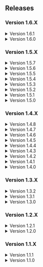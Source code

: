 ## Releases

### Version 1.6.X

<details>
<summary>Version 1.6.1</summary>

- Updated E_Gypt_Moon to version 2.0.11
- Updated JigglePhysicsPlugin to versio 1.1.2
- Updated LethalExpansion to version 1.3.22
- Updated MirrorDecor to version 1.3.1
- Updated VanillaContentExpansion to version 0.1.8
- Updated LethalCompany_InputUtils to version 0.5.6
- Updated BuyableShotgun to version 1.0.3
- Updated BuyableShotgunShells to version 1.0.4
- Updated BetterItemScan to version 3.0.1
- Fixed a lag spike caused by MirrorDecor (for real this time!)

</details>

<details>
<summary>Version 1.6.0</summary>

- Added LethalSettings by willis81808: A centralised place for configuring mods from in-game
- Added LethalExpansionCore by jockie: De-bloated LethalExpansion fork with only the LethalSDK module support
- Added ExpansionAssets by sfDesat: Assets for some custom moons
- Added JigglePhysicsPlugin by HGG: Dependency for adding jiggle physics to cosmetics
- Added Celest by sfDesat: Added the Celest Scrap Retrieval Program
- Added E Gypt Moon by KayNetsua: Added the E Gypt Moon Scrap Retrieval Program
- Added StarlancerMoons by AudioKnight: Added the StarlancerMoons Scrap Retrieval Program
- Added OrbitRecharge by mrov: Automatically recharge all items on the ship when going into orbit
- Added SlimeTamingFix by EliteMasterEric: Fixes a bug that made Hygroderes unable to be tamed with Boomboxes
- Added GamblingMachineAtTheCompany by JunLethalCompany: Adds a gambling machine to gamble your scraps at The Company Moon
- Added VanillaContentExpansion by bigmcnugget: Vanilla Frendly Additions
- Updated LC_API to version 3.4.5
- Updated Boombox_Controller to version 1.1.9
- Updated MoreCompany to version 1.7.6
- Updated MoreHead to version 1.2.5
- Updated MirrorDecor to version 1.3.0
- Updated ReservedSprayPaintSlot to version 1.0.7
- Updated ReservedWalkieSlot to version 1.6.0
- Updated ReservedFlashlightSlot to version 1.6.1
- Updated Aquatis to version 1.1.0
- Updated SCP_Foundation_Suit to version 1.1.0
- Fixed a lag spike caused by MirrorDecor
- Fixed a bug that caused ghostCodes not to show correct signal tanslator codes
- Removed unnecessary configurations from the Modpack
- **NOTE:** It is highly recommended to create a new profile to enforce new configurations after this release

</details>

### Version 1.5.X

<details>
<summary>Version 1.5.7</summary>

- Added CoilHeadStare by TwinDimensionalProductions: Makes the Coilhead slowly turn and face you
- Added NoSellLimit by ViViKo: Remove the limit of items that can be placed on the deposit desk
- Added ToggleMute by quackandcheese: Adds a toggle mute hotkey
- Updated LC_API to version 3.4.4
- Updated LethalExpansion to version 1.3.21
- Updated LethalRichPresence to version 0.5.6
- Updated MoreHead to version 1.2.4
- Updated HotbarPlus to version 1.5.7
- Updated LethalLib to version 0.13.2
- Updated LethalLevelLoader to version 1.0.7
- Updated ReservedItemSlotCore to version 1.8.12
- Updated LCSoundTool to version 1.5.0
- Updated Aquatis to version 1.0.1
- Updated Orion to version 1.2.3

</details>

<details>
<summary>Version 1.5.6</summary>

- Adjusted configurations for WeatherMultipliers, increasing stormy weather multipler to 1.25
- Adjusted configurations for WeatherMultipliers, decreasing flooded weather multipler to 1.2
- Updated LC_API to version 3.4.1
- Updated LethalCompany_InputUtils to version 0.5.5
- Updated HotbarPlus to version 1.5.4
- Updated LethalLib to version 0.13.0
- Updated Scoppys_Variety_Mod to version 0.6.5
- Updated ReservedItemSlotCore to version 1.8.10
- Updated ReservedWeaponSlot to version 1.0.6
- Updated ReservedFlashlightSlot to version 1.5.10
- Updated AdditionalContentFramework to version 1.0.3
- Updated Skinwalkers to version 4.0.1
- Fixed an issue in 1.5.0 where the Clock did not show in the ship
- Fixed an issue in 1.5.2 where LethalRichPresence was not loading correctly
- Fixed an issue in 1.5.4 where More_Emotes did not load F9 and F10 emotes
- Fixed an issue in 1.5.4 where More_Emotes controller support was not loading correctly
- Fixed an issue in 1.5.4 where HotbarPlus item drop delay was vanilla
- Fixed an issue in 1.5.4 where ReservedSprayPaintSlot did not extend the lifespan of the spraypaint
- **NOTE:** It is highly recommended to create a new profile to enforce new configurations after this release

</details>

<details>
<summary>Version 1.5.5</summary>

- Added AdditionalContentFramework AlexCodesGames: Acts as a module for other mods
- Added NiceChat by taffyko: Better text chat. Infinite scrolling message history
- Added VoiceHUD by 5Bit: Displays the ingame push-to-talk icon, when detecting voice activity
- Added AllTheScrap by ViViKo: Adds a bunch of scrap items
- Added WeatherMultipliers by Blorb: Moons with active weather will contain scrap with higher value
- Added SCP Foundation Suit by TeamClark: Adds an SCP Facility Guard suit to the game
- Added AmongUsSuits by ViViKo: Adds several amongus suits
- Added SquidGameSuits by ViViKo: Adds several squidgame suits
- Updated Boombox_Controller to version 1.1.8
- Updated LethalLib to vrsion 0.12.1
- Updated ReservedItemSlotCore to version 1.8.9
- Updated ReservedSprayPaintSlot to version 1.0.6
- Updated ReservedWeaponSlot to version 1.0.5
- Updated ReservedWalkieSlot to version 1.5.5
- Updated ReservedFlashlightSlot to version 1.5.9
- Updated Skinwalkers to version 2.0.7
- Updated LethalExpansion to version 1.3.19

</details>

<details>
<summary>Version 1.5.4</summary>

- Added Runtime_Netcode_Patcher by Ozone: Patches Netcode RPC methods during runtime utilising Harmony
- Adjusted configurations for FasterItemDropShip changing LeaveAfterSecondsOpenDoors from 5 seconds to 10 seconds
- Adjusted configurations for Mimics to always guarantee at least one Mimic per map level
- Adjusted configurations for Mimics, increasing spawnrate for two Mimics from 20% to 25%
- Adjusted configurations for Mimics, increasing spawnrate for four Mimics from 3% to 5%
- Adjusted configurations for ScoopysVarietyMod, changing the Castle Dungeon to all paid moons
- Updated Boombox_Controller to version 1.1.7
- Updated MoreHead to version 1.2.3
- Updated HotbarPlus to version 1.5.1
- Updated LethalLib to version 0.11.2
- Updated LethalLevelLoader to version 1.0.6
- Updated Scoopys_Variety_Mod to version 0.6.4
- Updated ReservedItemSlotCore to version 1.8.8
- Updated ReservedWalkieSlot to version 1.5.4
- Updated ReservedFlashlightSlot to version 1.5.8
- Updated AdditionalSuits to version 2.0.0
- Updated More_Emotes to version 1.3.3
- Updated BuyableShotgunShells to version 1.0.2
- Updated BuyableShotgun to version 1.0.1
- Updated Skinwalkers to version 2.0.6
- Updated LethalFashion to version 1.0.6
- Updated MoreItems to version 1.0.2
- Updated Orion to version 1.2.0

</details>

<details>
<summary>Version 1.5.3</summary>

- Added LethalLevelLoader by IAmBatby: A Custom API to support integrations of custom levels and dungeons
- Updated LC_API to version 3.3.2
- Updated LethalExpansion to version 1.3.18
- Updated LethalLib to version 0.11.0
- Updated Scoopys_Variety_mod to version 0.6.3
- Updated ReservedItemSlotCore to version 1.8.4
- Updated SpectateEnemies to version 2.2.1
- Updated More_Emotes to version 1.3.1
- Updated LethalLib to version 0.11.1

</details>

<details>
<summary>Version 1.5.2</summary>

- Added Aquatis by sfDesat: Added the Aquatis moon
- Added Orion by sfDesat: Added the Orion moon
- Updated ReservedFlashlightSlot to version 1.5.7
- Updated Mimics to version 2.3.2
- Updated LC_API to version 3.3.1
- Updated LethalExpansion to version 1.3.17
- Updated LethalRichPresence to version 0.5.3
- Updated Corporate_Restructure to version 1.0.6
- Updated MoreCompany to version 1.7.4
- Updated HotbarPlus to version 1.5.0
- Updated Scoopys_Variety_Mod to version 0.6.1
- Updated ReservedItemSlotCore to version 1.8.0
- Updated MirrorDecor to version 1.2.3
- Updated SpectateEnemies to version 2.2.0
- Updated LateCompany to version 1.0.10
- Updated NameplateTweaks to version 1.0.6
- Updated SuitSaver to version 1.1.4
- Updated Skinwalkers to version 2.0.5
- Updated LethalFashion to version 1.0.5
- Updated CHANGELOG to be shorter
- **NOTE:** Due to the release of V47, some mods may not function as intended

</details>

<details>
<summary>Version 1.5.1</summary>

- Removed QuickRestart by AllToasters: Duplicate mod, replaced by Corporate Restructure
- Adjusted configurations for the LethalExpansion mod: Enabled moon categories
- Adjusted configurations for the LethalExpansion mod: Disabled moon costs in menu
- **NOTE:** It is highly recommended to create a new profile to enforce new configurations after this release

</details>

<details>
<summary>Version 1.5.0</summary>

- Added Scoopys_Variety_Mod by scoopy: Adds a new dungeon-themed interior and more scraps
- Added LethalExpansion by HolographicWings: Large game expansion with SDK support
- Added Kast by Ceelery: Adds a new late-game moon. Proceed with caution
- Added MoreCompany by notnotnotswipez: A stable lobby player count expansion mod
- Added LandmineFix by TheBeeTeam: Fixes landmine behaviour in v45
- Added Corporate Restructure by Jamil: A QoL Overhaul for Corporate Executives
- Added MoreHead by Mhz: Simple cosmetics, joy for you
- Updated BetterItemScan to version 3.0.0
- Updated HotbarPlus to version 1.4.8
- Removed BiggerLobby by bizzlemip: Incompatible and duplicate, replaced with MoreCompany
- Removed ShipClock by ATK: Duplicate mod, replaced by LethalExpansion
- **NOTE:** It is highly recommended to create a new profile to enforce new configurations after this release

</details>

### Version 1.4.X

<details>
<summary>Version 1.4.8</summary>

- Updated BetterItemScan to version 2.1.9
- Updated LC_API to version 3.3.0
- Updated Boombox_Controller to version 1.1.5
- Updated Mimics to version 2.3.1
- Updated FasterItemDropship to version 1.2.1
- Updated LethalRichPresence to version 0.5.2

</details>

<details>
<summary>Version 1.4.7</summary>

- Updated ReservedItemSlotCore to version 1.7.7
- Updated ReservedWeaponSlot to version 1.0.3
- Updated ReservedSprayPaintSlot to version 1.0.5
- Updated SpectateEnemies to version 2.1.1
- Updated ReservedFlashlightSlot to version 1.5.5
- Updated ReservedWalkieSlot to version 1.5.3
- Updated TooManySuits to version 1.0.5
- Updated LethalRichPresence to version 0.5.1
- Updated MirrorDecor to version 1.4.6

</details>

<details>
<summary>Version 1.4.6</summary>

- Updated ReservedItemCoreSlot by FlipMods to version 1.7.5
- Updated ReservedWeaponSlot by FlipMods to version 1.0.1
- Updated ReservedSprayPaintSlot by FlipMods to version 1.0.3
- Updated SpectateEnemies by AllToasters to version 2.1.0
- Updated LethalLib by Evaisa to version 0.10.1
- Updated LC_API by 2018 to version 3.2.3
- Updated HotbarPlus by FlipMods to version 1.4.7
- Updated ReservedFlashlightSlot by FlipMods to version 1.5.4
- Updated ReservedWalkieSlot by FlipMods to version 1.5.2

</details>

<details>
<summary>Version 1.4.5</summary>

- Added DissonnanceLagFix by linkoid: Reduces the duration of lag spikes
- Added DoorFix by itsmeowdev: Fixes the hitboxes of doors so items can be picked up through them
- Added FixCentipedeLag by MassiveNewCoilers: Removes sudden lag by destorying stuck centipede objects
- Updated LateCompany by anormaltwig to version 1.0.9
- Updated ReservedItemCoreSlot by FlipMods to version 1.7.3
- Updated ReservedFlashlightSlot by FlipMods to version 1.5.3
- Updated HotBarPlus by FlipMods to version 1.4.6
- Updated Boombox_Controller by KoderTeh to version 1.1.4
- Updated LethalRichPresence by mrov to version 0.4.1
- Updated MirrorDecor by quackandcheese to version 1.2.1

</details>

<details>
<summary>Version 1.4.4</summary>

- Added LethalRichPresence by mrov: Enables Discord Rich Presence support
- Updated ReservedItemSlotCore by FlipMods to version 1.7.2
- Updated HotbarPlus by FlipMods to version 1.4.5
</details>

<details>
<summary>Version 1.4.3</summary>

- Added LethalFashion by BatTeam: Unlocks vanilla suits by default
- Added MirrorDecor by quackandcheese: Adds a mirror decoration to the ship's shop
- Adjusted configurations for the BuyableShotgun mod, decreasing price from 1,500 credits to 1,000 credits
- Adjusted configurations for the BuyableShotgunShells mod, decreasing price from 100 credits to 50 credits
- Adjusted configurations for the BetterStamina mod, increasing JumpStaminaConsumption from 0.75 to 1 
- Updated DiscountAlert by akechii to version 2.3.0
- Updated Coroner by EliteMasterEric to version 1.5.3
- Updated LateCompany by anormaltwig to version 1.0.8
- Updated Boombox_Controller by KoderTeh to version 1.1.3
- Updated README to include the new mods
- **NOTE:** It is highly recommended to create a new profile to enforce new configurations after this release

</details>

<details>
<summary>Version 1.4.2</summary>

- Added GlowStickSuits by Norman: New coloured suits to choose from
- Fixed a bug where changing suit pages did not work as intended
- Fixed a bug where performance report notes were not loading correctly
- Updated Touchscreen by TheDeadSnake to version 1.0.8
- Updated LC_API by 2018 to version 3.2.2
- Updated Coroner by EliteMasterEric to version 1.5.1
- Updated README to reflect new remapped keybinds

</details>

<details>
<summary>Version 1.4.1</summary>

- Added Hold_Scan_Button by FutureSavior: Allows you to hold right click to scan, rather than smashing your mouse
- Updated ReservedSprayPaintSlot by FlipMods to version 1.0.2
- Updated ReservedFlashlightSlot by FlipMods to version 1.5.2
- Updated ReservedWalkieSlot by FlipMods to version 1.5.1
- Updated ReservedItemSlotCore by FlipMods to version 1.7.1
- Updated Modpack description to reflect the new mods and features available

</details>

<details>
<summary>Version 1.4.0</summary>

- Added ReservedSprayPaintSlot by FlipMods: Add a reserved item slot for SprayPaints
- Added ReservedWeaponSlot by FlipMods: Add a reserved item slot for any Weapons (except ladders)
- Fixed a bug where configurations for some mods were not loading correctly
- Adjusted configurations for the BetterStamina mod that was too forgiving in weight speed
- Adjusted configurations for the Mimics mod to enable multiple Mimics to be spawned in the map
- Adjusted configurations for the BuyableShotgun mod, increasing price from 700 credits to 1,500 credits
- Adjusted configurations for the BuyableShotgunShells mod, increasing price from 20 credits to 100 credits
- Updated Touchscreen by TheDeadSnake to version 1.0.7
- Updated LethalCompany_InputUtils by Rune580 to version 0.4.4
- Updated DiscountAlert by akechii to version 2.2.0
- Updated README to include the new mods and added Lag Mitigation section
- **NOTE:** It is highly recommended to create a new profile to enforce new configurations after this release

</details>

### Version 1.3.X

<details>
<summary>Version 1.3.2</summary>

- Updated ReservedItemSlotCore by FlipMods to version 1.7.0
- Updated BetterItemScan by PopleZoo to version 2.1.7

</details>

<details>
<summary>Version 1.3.1</summary>

- Updated Coroner by EliteMasterEric to version 1.5.0
- Updated README file with correct formatting for keybinds

</details>

<details>
<summary>Version 1.3.0</summary>

- Fixed a bug where configurations for some mods were not loading correctly
- Tweaked configuration files for multiple mods to enhance performance
- Updated README file to include automatic installation guide and keybinds
- Updated ReservedItemSlotCore by FlipMods to version 1.6.7
- Updated HotbarPlus by FlipMods to version 1.4.4
- Updated SpectateEnemies by AllToasters to version 2.0.0
- **NOTE:** It is highly recommended to create a new profile to enforce new configurations after this release

</details>

### Version 1.2.X
<details>
<summary>Version 1.2.1</summary>

- Added DiscountAlert by akechii: Alerts players when a discount begins
- Updated Coroner by EliteMasterEric to version 1.5.0
- Updated modpack description to reflect new changes to the modpack

</details>

<details>
<summary>Version 1.2.0</summary>

- Added QuickRestart by AllToasters: Allows for quick restart using /restart in chat
- Added BetterStamina by FlipMods: Adjustable stamina consumption/regen values
- Updated LethalLib by Evaisa to version 0.9.0
- Updated README file to reflect the new additional mods

</details>

### Version 1.1.X
<details>
<summary>Version 1.1.1</summary>

- Updated CHANGELOG to reflect previous changes to the modpack
- Removed version history from README and moved to CHANGELOG file

</details>

<details>

<summary>Version 1.1.0</summary>

- Release version

</details>
